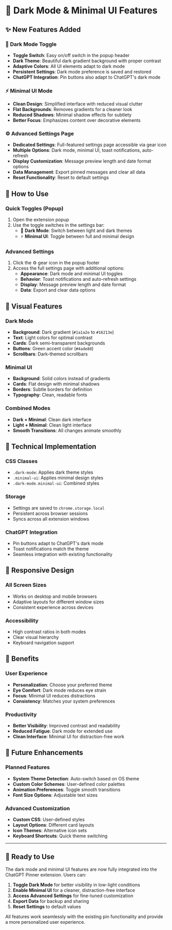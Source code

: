 # 🌙 Dark Mode & Minimal UI Features

## ✨ New Features Added

### 🎨 **Dark Mode Toggle**
- **Toggle Switch**: Easy on/off switch in the popup header
- **Dark Theme**: Beautiful dark gradient background with proper contrast
- **Adaptive Colors**: All UI elements adapt to dark mode
- **Persistent Settings**: Dark mode preference is saved and restored
- **ChatGPT Integration**: Pin buttons also adapt to ChatGPT's dark mode

### ⚡ **Minimal UI Mode**
- **Clean Design**: Simplified interface with reduced visual clutter
- **Flat Backgrounds**: Removes gradients for a cleaner look
- **Reduced Shadows**: Minimal shadow effects for subtlety
- **Better Focus**: Emphasizes content over decorative elements

### ⚙️ **Advanced Settings Page**
- **Dedicated Settings**: Full-featured settings page accessible via gear icon
- **Multiple Options**: Dark mode, minimal UI, toast notifications, auto-refresh
- **Display Customization**: Message preview length and date format options
- **Data Management**: Export pinned messages and clear all data
- **Reset Functionality**: Reset to default settings

## 🎯 **How to Use**

### **Quick Toggles (Popup)**
1. Open the extension popup
2. Use the toggle switches in the settings bar:
   - 🌙 **Dark Mode**: Switch between light and dark themes
   - ⚡ **Minimal UI**: Toggle between full and minimal design

### **Advanced Settings**
1. Click the ⚙️ gear icon in the popup footer
2. Access the full settings page with additional options:
   - **Appearance**: Dark mode and minimal UI toggles
   - **Behavior**: Toast notifications and auto-refresh settings
   - **Display**: Message preview length and date format
   - **Data**: Export and clear data options

## 🎨 **Visual Features**

### **Dark Mode**
- **Background**: Dark gradient (`#1a1a2e` to `#16213e`)
- **Text**: Light colors for optimal contrast
- **Cards**: Dark semi-transparent backgrounds
- **Buttons**: Green accent color (`#4ade80`)
- **Scrollbars**: Dark-themed scrollbars

### **Minimal UI**
- **Background**: Solid colors instead of gradients
- **Cards**: Flat design with minimal shadows
- **Borders**: Subtle borders for definition
- **Typography**: Clean, readable fonts

### **Combined Modes**
- **Dark + Minimal**: Clean dark interface
- **Light + Minimal**: Clean light interface
- **Smooth Transitions**: All changes animate smoothly

## 🔧 **Technical Implementation**

### **CSS Classes**
- `.dark-mode`: Applies dark theme styles
- `.minimal-ui`: Applies minimal design styles
- `.dark-mode.minimal-ui`: Combined styles

### **Storage**
- Settings are saved to `chrome.storage.local`
- Persistent across browser sessions
- Syncs across all extension windows

### **ChatGPT Integration**
- Pin buttons adapt to ChatGPT's dark mode
- Toast notifications match the theme
- Seamless integration with existing functionality

## 📱 **Responsive Design**

### **All Screen Sizes**
- Works on desktop and mobile browsers
- Adaptive layouts for different window sizes
- Consistent experience across devices

### **Accessibility**
- High contrast ratios in both modes
- Clear visual hierarchy
- Keyboard navigation support

## 🚀 **Benefits**

### **User Experience**
- **Personalization**: Choose your preferred theme
- **Eye Comfort**: Dark mode reduces eye strain
- **Focus**: Minimal UI reduces distractions
- **Consistency**: Matches your system preferences

### **Productivity**
- **Better Visibility**: Improved contrast and readability
- **Reduced Fatigue**: Dark mode for extended use
- **Clean Interface**: Minimal UI for distraction-free work

## 🔄 **Future Enhancements**

### **Planned Features**
- **System Theme Detection**: Auto-switch based on OS theme
- **Custom Color Schemes**: User-defined color palettes
- **Animation Preferences**: Toggle smooth transitions
- **Font Size Options**: Adjustable text sizes

### **Advanced Customization**
- **Custom CSS**: User-defined styles
- **Layout Options**: Different card layouts
- **Icon Themes**: Alternative icon sets
- **Keyboard Shortcuts**: Quick theme switching

---

## 🎉 **Ready to Use**

The dark mode and minimal UI features are now fully integrated into the ChatGPT Pinner extension. Users can:

1. **Toggle Dark Mode** for better visibility in low-light conditions
2. **Enable Minimal UI** for a cleaner, distraction-free interface
3. **Access Advanced Settings** for fine-tuned customization
4. **Export Data** for backup and sharing
5. **Reset Settings** to default values

All features work seamlessly with the existing pin functionality and provide a more personalized user experience. 